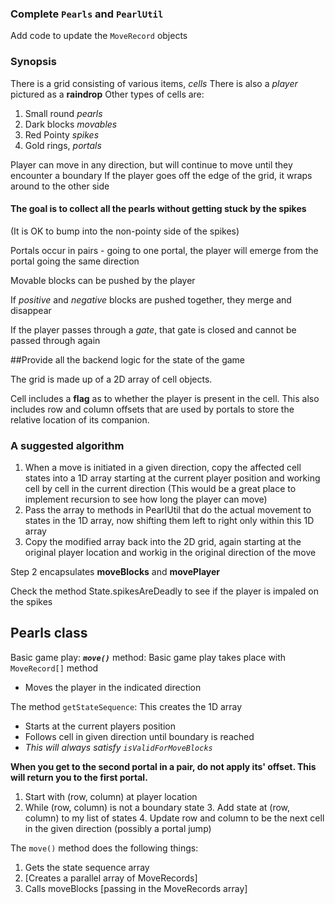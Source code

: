 ### Complete `Pearls` and `PearlUtil`
Add code to update the `MoveRecord` objects

### Synopsis
There is a grid consisting of various items, _cells_
There is also a _player_ pictured as a **raindrop**
Other types of cells are:
1. Small round _pearls_
2. Dark blocks _movables_
3. Red Pointy _spikes_
4. Gold rings, _portals_

Player can move in any direction, but will continue to move until they encounter a boundary
If the player goes off the edge of the grid, it wraps around to the other side

#### The goal is to collect all the pearls without getting stuck by the spikes

(It is OK to bump into the non-pointy side of the spikes)

Portals occur in pairs - going to one portal, the player will emerge from the portal going the same direction

Movable blocks can be pushed by the player

If _positive_ and _negative_ blocks are pushed together, they merge and disappear

If the player passes through a _gate_, that gate is closed and cannot be passed through again

##Provide all the backend logic for the state of the game

The grid is made up of a 2D array of cell objects.

Cell includes a **flag** as to whether the player is present in the cell.
This also includes row and column offsets that are used by portals to store the relative location of its companion.

### A suggested algorithm
1. When a move is initiated in a given direction, copy the affected cell states into a 1D array starting at the current
player position and working cell by cell in the current direction
(This would be a great place to implement recursion to see how long the player can move)
2. Pass the array to methods in PearlUtil that do the actual movement to states in the 1D array, now shifting them left
to right only within this 1D array
3. Copy the modified array back into the 2D grid, again starting at the original player location and workig in the
original direction of the move

Step 2 encapsulates **moveBlocks** and **movePlayer**

Check the method State.spikesAreDeadly to see if the player is impaled on the spikes

## Pearls class
Basic game play: **_`move()`_** method:
Basic game play takes place with `MoveRecord[]` method
* Moves the player in the indicated direction

The method `getStateSequence`:
This creates the 1D array
* Starts at the current players position
* Follows cell in given direction until boundary is reached
* _This will always satisfy `isValidForMoveBlocks`_

**When you get to the second portal in a pair, do not apply its' offset. This will return you to the first portal.**

1. Start with (row, column) at player location
2. While (row, column) is not a boundary state
    3. Add state at (row, column) to my list of states
    4. Update row and column to be the next cell in the given direction (possibly a portal jump)


The `move()` method does the following things:
1. Gets the state sequence array
2. [Creates a parallel array of MoveRecords]
3. Calls moveBlocks [passing in the MoveRecords array]